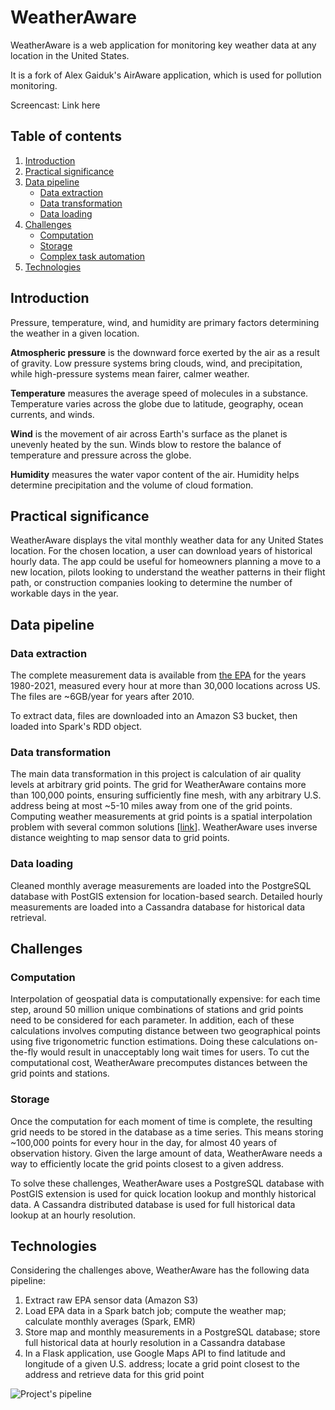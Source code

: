 # WeatherAware

WeatherAware is a web application for monitoring key weather data at any location in the United States. 

It is a fork of Alex Gaiduk's AirAware application, which is used for pollution monitoring.

Screencast: Link here

## Table of contents
1. [Introduction](README.md#introduction)
2. [Practical significance](README.md#practical-significance)
3. [Data pipeline](README.md#data-pipeline)
    * [Data extraction](README.md#data-extraction)
    * [Data transformation](README.md#data-transformation)
    * [Data loading](README.md#data-loading)
4. [Challenges](README.md#challenges)
    * [Computation](README.md#computation)
    * [Storage](README.md#storage)
    * [Complex task automation](README.md#complex-task-automation)
5. [Technologies](README.md#technologies)

## Introduction

Pressure, temperature, wind, and humidity are primary factors determining the weather in a given location.

**Atmospheric pressure** is the downward force exerted by the air as a result of gravity. Low pressure systems bring clouds, wind, and precipitation, while high-pressure systems mean fairer, calmer weather.

**Temperature** measures the average speed of molecules in a substance. Temperature varies across the globe due to latitude, geography, ocean currents, and winds.

**Wind** is the movement of air across Earth's surface as the planet is unevenly heated by the sun. Winds blow to restore the balance of temperature and pressure across the globe.

**Humidity** measures the water vapor content of the air. Humidity helps determine precipitation and the volume of cloud formation.

## Practical significance

WeatherAware displays the vital monthly weather data for any United States location. For the chosen location, a user can download years of historical hourly data. The app could be useful for homeowners planning a move to a new location, pilots looking to understand the weather patterns in their flight path, or construction companies looking to determine the number of workable days in the year.

## Data pipeline

### Data extraction

The complete measurement data is available from [the EPA](https://aqs.epa.gov/aqsweb/airdata/download_files.html#Raw) for the years 1980-2021, measured every hour at more than 30,000 locations across US. The files are ~6GB/year for years after 2010.

To extract data, files are downloaded into an Amazon S3 bucket, then loaded into Spark's RDD object.

### Data transformation

The main data transformation in this project is calculation of air quality levels at arbitrary grid points. The grid for WeatherAware contains more than 100,000 points, ensuring sufficiently fine mesh, with any arbitrary U.S. address being at most ~5-10 miles away from one of the grid points. Computing weather measurements at grid points is a spatial interpolation problem with several common solutions [[link](http://www.integrated-assessment.eu/eu/guidebook/spatial_interpolation_and_extrapolation_methods.html)]. WeatherAware uses inverse distance weighting to map sensor data to grid points.

### Data loading

Cleaned monthly average measurements are loaded into the PostgreSQL database with PostGIS extension for location-based search. Detailed hourly measurements are loaded into a Cassandra database for historical data retrieval.

## Challenges

### Computation

Interpolation of geospatial data is computationally expensive: for each time step, around 50 million unique combinations of stations and grid points need to be considered for each parameter. In addition, each of these calculations involves computing distance between two geographical points using five trigonometric function estimations. Doing these calculations on-the-fly would result in unacceptably long wait times for users. To cut the computational cost, WeatherAware precomputes distances between the grid points and stations.

### Storage

Once the computation for each moment of time is complete, the resulting grid needs to be stored in the database as a time series. This means storing ~100,000 points for every hour in the day, for almost 40 years of observation history. Given the large amount of data, WeatherAware needs a way to efficiently locate the grid points closest to a given address.

To solve these challenges, WeatherAware uses a PostgreSQL database with PostGIS extension is used for quick location lookup and monthly historical data. A Cassandra distributed database is used for full historical data lookup at an hourly resolution.

## Technologies

Considering the challenges above, WeatherAware has the following data pipeline:

1. Extract raw EPA sensor data (Amazon S3)
2. Load EPA data in a Spark batch job; compute the weather map; calculate monthly averages (Spark, EMR)
3. Store map and monthly measurements in a PostgreSQL database; store full historical data at hourly resolution in a Cassandra database
4. In a Flask application, use Google Maps API to find latitude and longitude of a given U.S. address; locate a grid point closest to the address and retrieve data for this grid point

![Project's pipeline](./pipeline.png)
